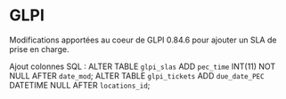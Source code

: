 # GLPI

Modifications apportées au coeur de GLPI 0.84.6 pour ajouter un SLA de prise en charge.

Ajout colonnes SQL :
ALTER TABLE `glpi_slas` ADD `pec_time` INT(11) NOT NULL AFTER `date_mod`;
ALTER TABLE `glpi_tickets` ADD `due_date_PEC` DATETIME NULL AFTER `locations_id`;
